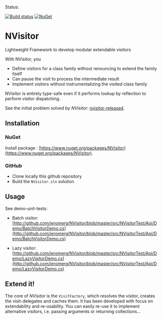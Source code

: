 Status:

[![Build status](https://ci.appveyor.com/api/projects/status/tar7i4r9wbj1s36d/branch/master?svg=true)](https://ci.appveyor.com/project/jeromerg/nvisitor/branch/master)  [![NuGet](https://img.shields.io/nuget/dt/NVisitor.svg)]()

NVisitor
========

Lightweight Framework to develop modular extendable visitors

With NVisitor, you
- Define visitors for a class family without renouncing to extend the family itself
- Can pause the visit to process the intermediate result
- Implement visitors without instrumentalizing the visited class family

NVisitor is entirely type-safe even if it performs lookup by reflection to perform visitor dispatching.

See the initial problem solved by *NVisitor*: [nvisitor-released](https://jeromerg.github.io/blog/2015/01/06/nvisitor-released/).

Installation
------------

### NuGet

Install package : [https://www.nuget.org/packages/NVisitor](https://www.nuget.org/packages/NVisitor).

### GitHub

- Clone locally this github repository
- Build the `NVisitor.sln` solution

Usage
-----

See demo-unit-tests: 

- Batch visitor: [http://github.com/jeromerg/NVisitor/blob/master/src/NVisitorTest/Api/Demo/BatchVisitorDemo.cs](http://github.com/jeromerg/NVisitor/blob/master/src/NVisitorTest/Api/Demo/BatchVisitorDemo.cs)

- Lazy visitor: [http://github.com/jeromerg/NVisitor/blob/master/src/NVisitorTest/Api/Demo/LazyVisitorDemo.cs](http://github.com/jeromerg/NVisitor/blob/master/src/NVisitorTest/Api/Demo/LazyVisitorDemo.cs)

Extend it!
----------

The core of *NVisitor* is the `VisitFactory`, which resolves the visitor, creates the visit-delegates and caches them. It has been developed with focus on extendability and re-usability. You can easily re-use it to implement alternative visitors, i.e. passing arguments or returning collections...
